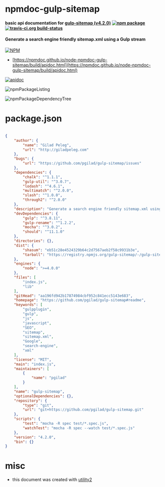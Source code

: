# npmdoc-gulp-sitemap

#### basic api documentation for  [gulp-sitemap (v4.2.0)](https://github.com/pgilad/gulp-sitemap#readme)  [![npm package](https://img.shields.io/npm/v/npmdoc-gulp-sitemap.svg?style=flat-square)](https://www.npmjs.org/package/npmdoc-gulp-sitemap) [![travis-ci.org build-status](https://api.travis-ci.org/npmdoc/node-npmdoc-gulp-sitemap.svg)](https://travis-ci.org/npmdoc/node-npmdoc-gulp-sitemap)

#### Generate a search engine friendly sitemap.xml using a Gulp stream

[![NPM](https://nodei.co/npm/gulp-sitemap.png?downloads=true&downloadRank=true&stars=true)](https://www.npmjs.com/package/gulp-sitemap)

- [https://npmdoc.github.io/node-npmdoc-gulp-sitemap/build/apidoc.html](https://npmdoc.github.io/node-npmdoc-gulp-sitemap/build/apidoc.html)

[![apidoc](https://npmdoc.github.io/node-npmdoc-gulp-sitemap/build/screenCapture.buildCi.browser.%252Ftmp%252Fbuild%252Fapidoc.html.png)](https://npmdoc.github.io/node-npmdoc-gulp-sitemap/build/apidoc.html)

![npmPackageListing](https://npmdoc.github.io/node-npmdoc-gulp-sitemap/build/screenCapture.npmPackageListing.svg)

![npmPackageDependencyTree](https://npmdoc.github.io/node-npmdoc-gulp-sitemap/build/screenCapture.npmPackageDependencyTree.svg)



# package.json

```json

{
    "author": {
        "name": "Gilad Peleg",
        "url": "http://giladpeleg.com"
    },
    "bugs": {
        "url": "https://github.com/pgilad/gulp-sitemap/issues"
    },
    "dependencies": {
        "chalk": "^1.1.1",
        "gulp-util": "^3.0.7",
        "lodash": "^4.6.1",
        "multimatch": "^2.0.0",
        "slash": "^1.0.0",
        "through2": "^2.0.0"
    },
    "description": "Generate a search engine friendly sitemap.xml using a Gulp stream",
    "devDependencies": {
        "gulp": "^3.8.11",
        "gulp-rename": "^1.2.2",
        "mocha": "^3.0.2",
        "should": "^11.1.0"
    },
    "directories": {},
    "dist": {
        "shasum": "eb51c28e4524329b64c2d7567aeb2f58c9931b3e",
        "tarball": "https://registry.npmjs.org/gulp-sitemap/-/gulp-sitemap-4.2.0.tgz"
    },
    "engines": {
        "node": ">=4.0.0"
    },
    "files": [
        "index.js",
        "lib"
    ],
    "gitHead": "aa196fd942b17874984cbf952c841ecc5143e683",
    "homepage": "https://github.com/pgilad/gulp-sitemap#readme",
    "keywords": [
        "gulpplugin",
        "gulp",
        "js",
        "javascript",
        "SEO",
        "sitemap",
        "sitemap.xml",
        "Google",
        "search-engine",
        "xml"
    ],
    "license": "MIT",
    "main": "index.js",
    "maintainers": [
        {
            "name": "pgilad"
        }
    ],
    "name": "gulp-sitemap",
    "optionalDependencies": {},
    "repository": {
        "type": "git",
        "url": "git+https://github.com/pgilad/gulp-sitemap.git"
    },
    "scripts": {
        "test": "mocha -R spec test/*.spec.js",
        "watchTest": "mocha -R spec --watch test/*.spec.js"
    },
    "version": "4.2.0",
    "bin": {}
}
```



# misc
- this document was created with [utility2](https://github.com/kaizhu256/node-utility2)
